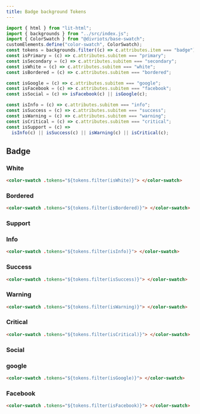 ```yaml
---
title: Badge background Tokens
---
```


```js script
import { html } from "lit-html";
import { backgrounds } from "../src/index.js";
import { ColorSwatch } from "@divriots/base-swatch";
customElements.define("color-swatch", ColorSwatch);
const tokens = backgrounds.filter((c) => c.attributes.item === "badge");
const isPrimary = (c) => c.attributes.subitem === "primary";
const isSecondary = (c) => c.attributes.subitem === "secondary";
const isWhite = (c) => c.attributes.subitem === "white";
const isBordered = (c) => c.attributes.subitem === "bordered";

const isGoogle = (c) => c.attributes.subitem === "google";
const isFacebook = (c) => c.attributes.subitem === "facebook";
const isSocial = (c) => isFacebook(c) || isGoogle(c);

const isInfo = (c) => c.attributes.subitem === "info";
const isSuccess = (c) => c.attributes.subitem === "success";
const isWarning = (c) => c.attributes.subitem === "warning";
const isCritical = (c) => c.attributes.subitem === "critical";
const isSupport = (c) =>
  isInfo(c) || isSuccess(c) || isWarning(c) || isCritical(c);
```

## Badge

### White

```html story
<color-swatch .tokens="${tokens.filter(isWhite)}"> </color-swatch>
```

### Bordered

```html story
<color-swatch .tokens="${tokens.filter(isBordered)}"> </color-swatch>
```

### Support

### Info

```html story
<color-swatch .tokens="${tokens.filter(isInfo)}"> </color-swatch>
```

### Success

```html story
<color-swatch .tokens="${tokens.filter(isSuccess)}"> </color-swatch>
```

### Warning

```html story
<color-swatch .tokens="${tokens.filter(isWarning)}"> </color-swatch>
```

### Critical

```html story
<color-swatch .tokens="${tokens.filter(isCritical)}"> </color-swatch>
```

### Social

### google

```html story
<color-swatch .tokens="${tokens.filter(isGoogle)}"> </color-swatch>
```

### Facebook

```html story
<color-swatch .tokens="${tokens.filter(isFacebook)}"> </color-swatch>
```

